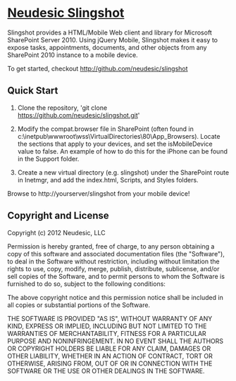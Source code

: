 [Neudesic Slingshot](http://github.com/neudesic/slingshot)
==================

Slingshot provides a HTML/Mobile Web client and library for Microsoft SharePoint Server 2010.  Using jQuery Mobile, Slingshot makes it easy to expose tasks, appointments, documents, and other objects from any SharePoint 2010 instance to a mobile device.

To get started, checkout http://github.com/neudesic/slingshot

Quick Start
-----------

1. Clone the repository, 'git clone https://github.com/neudesic/slingshot.git'

2. Modify the compat.browser file in SharePoint (often found in c:\inetpub\wwwroot\wss\VirtualDirectories\80\App_Browsers).  Locate the sections that apply to your devices, and set the isMobileDevice value to false.  An example of how to do this for the iPhone can be found in the Support folder.

3. Create a new virtual directory (e.g. slingshot) under the SharePoint route in Inetmgr, and add the index.html, Scripts, and Styles folders.

Browse to http://yourserver/slingshot from your mobile device!

Copyright and License
---------------------

Copyright (c) 2012 Neudesic, LLC

Permission is hereby granted, free of charge, to any person obtaining a copy of this software and associated documentation files (the "Software"), to deal in the Software without restriction, including without limitation the rights to use, copy, modify, merge, publish, distribute, sublicense, and/or sell copies of the Software, and to permit persons to whom the Software is furnished to do so, subject to the following conditions:

The above copyright notice and this permission notice shall be included in all copies or substantial portions of the Software.

THE SOFTWARE IS PROVIDED "AS IS", WITHOUT WARRANTY OF ANY KIND, EXPRESS OR IMPLIED, INCLUDING BUT NOT LIMITED TO THE WARRANTIES OF MERCHANTABILITY, FITNESS FOR A PARTICULAR PURPOSE AND NONINFRINGEMENT. IN NO EVENT SHALL THE AUTHORS OR COPYRIGHT HOLDERS BE LIABLE FOR ANY CLAIM, DAMAGES OR OTHER LIABILITY, WHETHER IN AN ACTION OF CONTRACT, TORT OR OTHERWISE, ARISING FROM, OUT OF OR IN CONNECTION WITH THE SOFTWARE OR THE USE OR OTHER DEALINGS IN THE SOFTWARE.